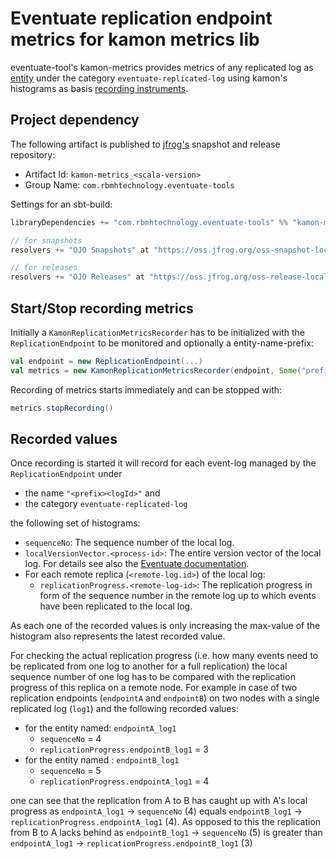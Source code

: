 Eventuate replication endpoint metrics for kamon metrics lib
============================================================

eventuate-tool's kamon-metrics provides
metrics of any replicated log as [entity](http://kamon.io/core/metrics/core-concepts/) under the category `eventuate-replicated-log` 
using kamon's histograms as basis [recording instruments](http://kamon.io/core/metrics/instruments/).

Project dependency
------------------

The following artifact is published to [jfrog's](https://oss.jfrog.org/) snapshot and release repository:

- Artifact Id: `kamon-metrics_<scala-version>`
- Group Name: `com.rbmhtechnology.eventuate-tools`

Settings for an sbt-build:

```scala
libraryDependencies += "com.rbmhtechnology.eventuate-tools" %% "kamon-metrics" % "<version>"

// for snapshots
resolvers += "OJO Snapshots" at "https://oss.jfrog.org/oss-snapshot-local"

// for releases
resolvers += "OJO Releases" at "https://oss.jfrog.org/oss-release-local"

```

Start/Stop recording metrics
----------------------------

Initially a `KamonReplicationMetricsRecorder` has to be initialized with the `ReplicationEndpoint` to 
be monitored and optionally a entity-name-prefix:

```scala
val endpoint = new ReplicationEndpoint(...)
val metrics = new KamonReplicationMetricsRecorder(endpoint, Some("prefix."))
```

Recording of metrics starts immediately and can be stopped with:

```scala
metrics.stopRecording()
```

Recorded values
---------------

Once recording is started it will record for each event-log managed by the `ReplicationEndpoint` under

- the name `"<prefix><logId>"` and
- the category `eventuate-replicated-log`

the following set of histograms:

- `sequenceNo`: The sequence number of the local log.
- `localVersionVector.<process-id>`: The entire version vector of the local log. For details see also the 
  [Eventuate documentation](http://rbmhtechnology.github.io/eventuate/architecture.html#vector-clocks).
- For each remote replica (`<remote-log.id>`) of the local log: 
  - `replicationProgress.<remote-log-id>`: The replication progress in form of the sequence number 
    in the remote log up to which events have been replicated to the local log.

As each one of the recorded values is only increasing the max-value of the histogram also represents 
the latest recorded value. 

For checking the actual replication progress (i.e. how many events need to be replicated from one log to another for a full replication)
the local sequence number of one log has to be compared with the replication progress of this replica on a remote node.
For example in case of two replication endpoints (`endpointA` and `endpointB`) on two nodes with a single replicated log (`log1`)
and the following recorded values:

- for the entity named: `endpointA_log1`
  - `sequenceNo` = 4
  - `replicationProgress.endpointB_log1` = 3
- for the entity named : `endpointB_log1`
  - `sequenceNo` = 5
  - `replicationProgress.endpointA_log1` = 4
  
one can see that the replication from A to B has caught up with A's local progress as 
`endpointA_log1` -> `sequenceNo` (4) equals `endpointB_log1` -> `replicationProgress.endpointA_log1` (4). 
As opposed to this the replication from B to A lacks behind as `endpointB_log1` -> `sequenceNo` (5) is
greater than `endpointA_log1` -> `replicationProgress.endpointB_log1` (3)
